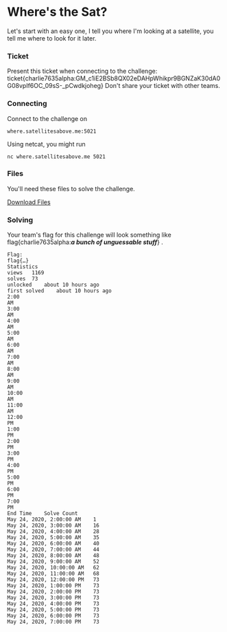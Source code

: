 # Where's the Sat?

Let's start with an easy one, I tell you where I'm looking at a satellite, you tell me where to look for it later.

### Ticket
Present this ticket when connecting to the challenge:
ticket{charlie7635alpha:GM_c1iE2BSb8QX02eDAHpWhikpr9BGNZaK30dA0G08vpIf6OC_09sS-_pCwdkjoheg}
Don't share your ticket with other teams.

### Connecting
Connect to the challenge on 
```
where.satellitesabove.me:5021 
```
Using netcat, you might run 
```
nc where.satellitesabove.me 5021
```

### Files
You'll need these files to solve the challenge.

[Download Files](https://github.com/AmieDD/ADDVulcan/blob/master/Space%20and%20Things/Wheres%20the%20sat/stations.zip)

### Solving
Your team's flag for this challenge will look something like flag{charlie7635alpha:___a bunch of unguessable stuff___} .

```
Flag:
flag{…}
Statistics
views	1169
solves	73
unlocked	about 10 hours ago
first solved	about 10 hours ago
2:00
AM
3:00
AM
4:00
AM
5:00
AM
6:00
AM
7:00
AM
8:00
AM
9:00
AM
10:00
AM
11:00
AM
12:00
PM
1:00
PM
2:00
PM
3:00
PM
4:00
PM
5:00
PM
6:00
PM
7:00
PM
End Time	Solve Count
May 24, 2020, 2:00:00 AM	1
May 24, 2020, 3:00:00 AM	16
May 24, 2020, 4:00:00 AM	28
May 24, 2020, 5:00:00 AM	35
May 24, 2020, 6:00:00 AM	40
May 24, 2020, 7:00:00 AM	44
May 24, 2020, 8:00:00 AM	48
May 24, 2020, 9:00:00 AM	52
May 24, 2020, 10:00:00 AM	62
May 24, 2020, 11:00:00 AM	68
May 24, 2020, 12:00:00 PM	73
May 24, 2020, 1:00:00 PM	73
May 24, 2020, 2:00:00 PM	73
May 24, 2020, 3:00:00 PM	73
May 24, 2020, 4:00:00 PM	73
May 24, 2020, 5:00:00 PM	73
May 24, 2020, 6:00:00 PM	73
May 24, 2020, 7:00:00 PM	73

```
